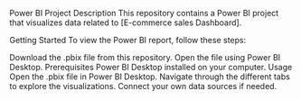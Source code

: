 Power BI Project
Description
This repository contains a Power BI project that visualizes data related to [E-commerce sales Dashboard].

Getting Started
To view the Power BI report, follow these steps:

Download the .pbix file from this repository.
Open the file using Power BI Desktop.
Prerequisites
Power BI Desktop installed on your computer.
Usage
Open the .pbix file in Power BI Desktop.
Navigate through the different tabs to explore the visualizations.
Connect your own data sources if needed.
